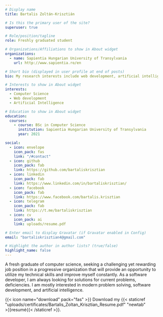 ```yaml
---
# Display name
title: Bartalis Zoltán-Krisztián

# Is this the primary user of the site?
superuser: true

# Role/position/tagline
role: Freshly graduated student

# Organizations/Affiliations to show in About widget
organizations:
  - name: Sapientia Hungarian University of Transylvania
    url: http://www.sapientia.ro/en

# Short bio (displayed in user profile at end of posts)
bio: My research interests include web development, artificial intelligence.

# Interests to show in About widget
interests:
  - Computer Science
  - Web development
  - Artificial Intelligence

# Education to show in About widget
education:
  courses:
    - course: BSc in Computer Science
      institution: Sapientia Hungarian University of Transylvania
      year: 2021

social:
  - icon: envelope
    icon_pack: fas
    link: "/#contact"
  - icon: github
    icon_pack: fab
    link: https://github.com/bartaliskrisztian
  - icon: linkedin
    icon_pack: fab
    link: https://www.linkedin.com/in/bartaliskrisztian/
  - icon: facebook
    icon_pack: fab
    link: https://www.facebook.com/bartalis.krisztian
  - icon: telegram
    icon_pack: fab
    link: https://t.me/bartaliskrisztian
  - icon: cv
    icon_pack: ai
    link: uploads/resume.pdf

# Enter email to display Gravatar (if Gravatar enabled in Config)
email: "bartaliskrisztian4@gmail.com"

# Highlight the author in author lists? (true/false)
highlight_name: false
---
```


A fresh graduate of computer science, seeking a challenging yet rewarding job position in a progressive organization that will provide an opportunity to utilize my technical skills and improve myself constantly. As a software developer, I am always looking for solutions for current problems, deficiencies. I am mostly interested in modern problem solving, software development, and artificial intelligence.

{{< icon name="download" pack="fas" >}} Download my {{< staticref "uploads/certificates/Bartalis_Zoltan_Krisztian_Resume.pdf" "newtab" >}}resumé{{< /staticref >}}.
